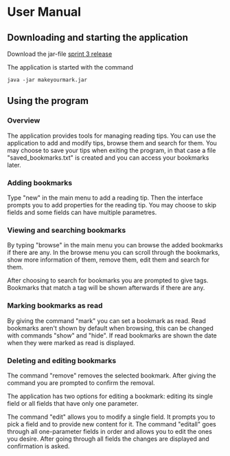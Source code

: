 # User Manual

## Downloading and starting the application

Download the jar-file [sprint 3 release](https://github.com/juhamyllari/make-your-mark/releases/tag/sprintti3)

The application is started with the command

```
java -jar makeyourmark.jar
```

## Using the program

### Overview

The application provides tools for managing reading tips. You can use the application to add and modify tips, browse them and search for them. You may choose to save your tips when exiting the program, in that case a file "saved_bookmarks.txt" is created and you can access your bookmarks later.

### Adding bookmarks

Type "new" in the main menu to add a reading tip. Then the interface prompts you to add properties for the reading tip. You may choose to skip fields and some fields can have multiple parametres.

### Viewing and searching bookmarks

By typing "browse" in the main menu you can browse the added bookmarks if there are any. In the browse menu you can scroll through the bookmarks, show more information of them, remove them, edit them and search for them. 

After choosing to search for bookmarks you are prompted to give tags. Bookmarks that match a tag will be shown afterwards if there are any.

### Marking bookmarks as read

By giving the command "mark" you can set a bookmark as read. Read bookmarks aren't shown by default when browsing, this can be changed with commands "show" and "hide". If read bookmarks are shown the date when they were marked as read is displayed.

### Deleting and editing bookmarks

The command "remove" removes the selected bookmark. After giving the command you are prompted to confirm the removal.

The application has two options for editing a bookmark: editing its single field or all fields that have only one parameter.

The command "edit" allows you to modify a single field. It prompts you to pick a field and to provide new content for it. The command "editall" goes through all one-parameter fields in order and allows you to edit the ones you desire. After going through all fields the changes are displayed and confirmation is asked.
